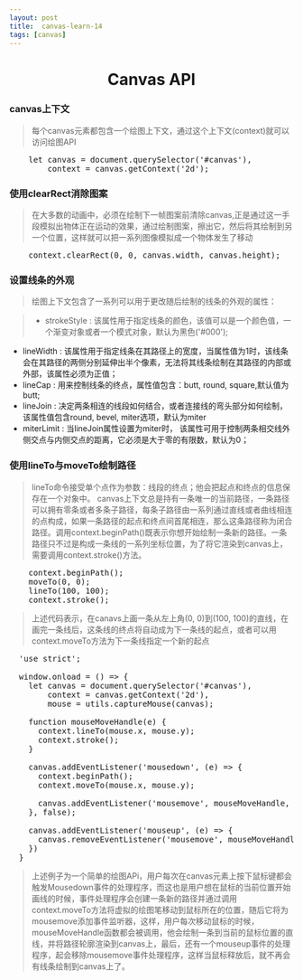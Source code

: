 ```yaml
---
layout: post
title:  canvas-learn-14
tags: [canvas]
---
```


<h1 style="text-align:center;">Canvas API</h1>

### canvas上下文

> 每个canvas元素都包含一个绘图上下文，通过这个上下文(context)就可以访问绘图API

<pre>
    let canvas = document.querySelector('#canvas'),
        context = canvas.getContext('2d');
</pre>

### 使用clearRect消除图案

> 在大多数的动画中，必须在绘制下一帧图案前清除canvas,正是通过这一手段模拟出物体正在运动的效果，通过绘制图案，擦出它，然后将其绘制到另一个位置，这样就可以把一系列图像模拟成一个物体发生了移动

<pre>
    context.clearRect(0, 0, canvas.width, canvas.height);
</pre>

### 设置线条的外观

> 绘图上下文包含了一系列可以用于更改随后绘制的线条的外观的属性：

> * strokeStyle : 该属性用于指定线条的颜色，该值可以是一个颜色值，一个渐变对象或者一个模式对象，默认为黑色('#000');
* lineWidth : 该属性用于指定线条在其路径上的宽度，当属性值为1时，该线条会在其路径的两侧分别延伸出半个像素，无法将其线条绘制在其路径的内部或外部，该属性必须为正值；
* lineCap : 用来控制线条的终点，属性值包含：butt, round, square,默认值为butt;
* lineJoin : 决定两条相连的线段如何结合，或者连接线的弯头部分如何绘制，该属性值包含round, bevel, miter选项，默认为miter
* miterLimit : 当lineJoin属性设置为miter时， 该属性可用于控制两条相交线外侧交点与内侧交点的距离，它必须是大于零的有限数，默认为0；

### 使用lineTo与moveTo绘制路径

> lineTo命令接受单个点作为参数：线段的终点；他会把起点和终点的信息保存在一个对象中。
> canvas上下文总是持有一条唯一的当前路径，一条路径可以拥有零条或者多条子路径，每条子路径由一系列通过直线或者曲线相连的点构成，如果一条路径的起点和终点间首尾相连，那么这条路径称为闭合路径。调用context.beginPath()既表示你想开始绘制一条新的路径。一条路径只不过是构成一条线的一系列坐标位置，为了将它渲染到canvas上，需要调用context.stroke()方法。

<pre>
    context.beginPath();
    moveTo(0, 0);
    lineTo(100, 100);
    context.stroke();
</pre>

> 上述代码表示，在canavs上画一条从左上角(0, 0)到(100, 100)的直线，在画完一条线后，这条线的终点将自动成为下一条线的起点，或者可以用context.moveTo方法为下一条线指定一个新的起点

<pre>
  'use strict';

  window.onload = () => {
    let canvas = document.querySelector('#canvas'),
        context = canvas.getContext('2d'),
        mouse = utils.captureMouse(canvas);

    function mouseMoveHandle(e) {
      context.lineTo(mouse.x, mouse.y);
      context.stroke();
    }

    canvas.addEventListener('mousedown', (e) => {
      context.beginPath();
      context.moveTo(mouse.x, mouse.y);

      canvas.addEventListener('mousemove', mouseMoveHandle, false);
    }, false);

    canvas.addEventListener('mouseup', (e) => {
      canvas.removeEventListener('mousemove', mouseMoveHandle, false);
    })
  }
</pre>

> 上述例子为一个简单的绘图APi，用户每次在canvas元素上按下鼠标键都会触发Mousedown事件的处理程序，而这也是用户想在鼠标的当前位置开始画线的时候，事件处理程序会创建一条新的路径并通过调用context.moveTo方法将虚拟的绘图笔移动到鼠标所在的位置，随后它将为mousemove添加事件监听器，这样，用户每次移动鼠标的时候，mouseMoveHandle函数都会被调用，他会绘制一条到当前的鼠标位置的直线，并将路径轮廓渲染到canvas上，最后，还有一个mouseup事件的处理程序，起会移除mousemove事件处理程序，这样当鼠标释放后，就不再会有线条绘制到canvas上了。
